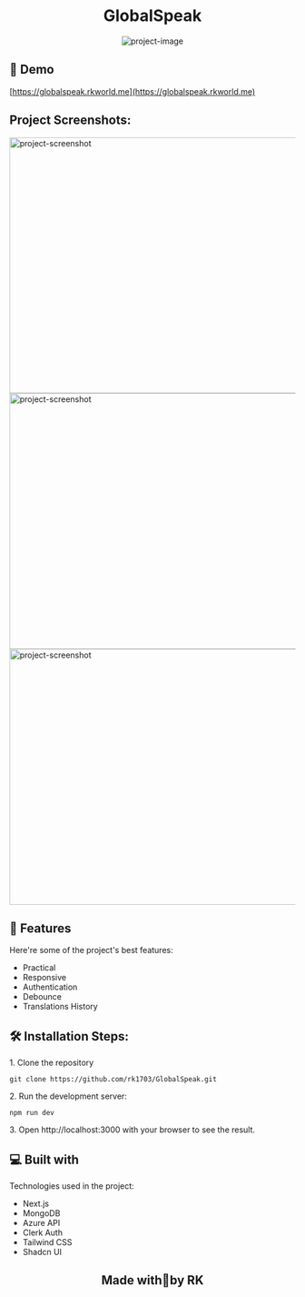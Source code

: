 <h1 align="center" id="title">GlobalSpeak</h1>

<p align="center"><img src="https://socialify.git.ci/rk1703/GlobalSpeak/image?description=1&amp;language=1&amp;name=1&amp;owner=1&amp;pattern=Solid&amp;stargazers=1&amp;theme=Light" alt="project-image"></p>

<h2>🚀 Demo</h2>

[https://globalspeak.rkworld.me](https://globalspeak.rkworld.me)

<h2>Project Screenshots:</h2>

<img src="https://i.postimg.cc/MpQChzt9/main.png" alt="project-screenshot" width="3500" height="450/">

<img src="https://i.postimg.cc/pXpbJfjb/auth.png" alt="project-screenshot" width="3500" height="450/">

<img src="https://i.postimg.cc/3rLQGSdF/translate.png" alt="project-screenshot" width="3500" height="450/">

  
  
<h2>🧐 Features</h2>

Here're some of the project's best features:

*   Practical
*   Responsive
*   Authentication
*   Debounce
*   Translations History

<h2>🛠️ Installation Steps:</h2>

<p>1. Clone the repository</p>

``
git clone https://github.com/rk1703/GlobalSpeak.git
``

<p>2. Run the development server:</p>

``
npm run dev
``

<p>3. Open http://localhost:3000 with your browser to see the result.</p>

  
  
<h2>💻 Built with</h2>

Technologies used in the project:

*   Next.js
*   MongoDB
*   Azure API
*   Clerk Auth
*   Tailwind CSS
*   Shadcn UI

<h2 align="center">Made with💖by RK</h2>
